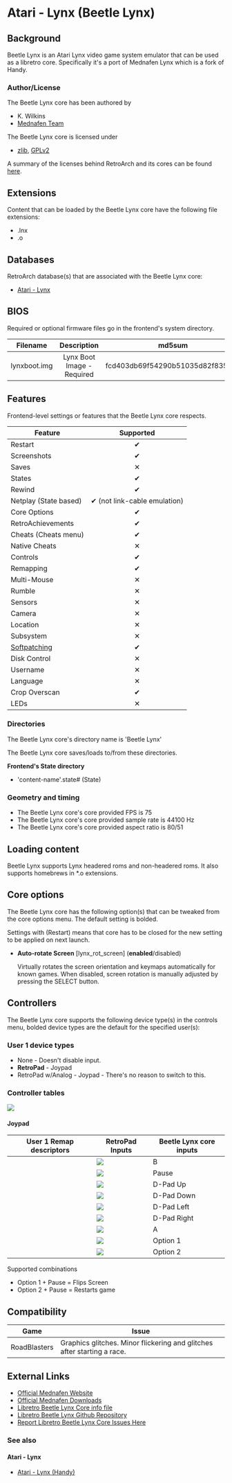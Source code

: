 # Atari - Lynx (Beetle Lynx)

## Background

Beetle Lynx is an Atari Lynx video game system emulator that can be used as a libretro core. Specifically it's a port of Mednafen Lynx which is a fork of Handy.

### Author/License

The Beetle Lynx core has been authored by

- K. Wilkins
- [Mednafen Team](https://mednafen.github.io/)

The Beetle Lynx core is licensed under

- [zlib](https://github.com/libretro/beetle-lynx-libretro/blob/master/mednafen/lynx/license.txt), [GPLv2](https://github.com/libretro/beetle-lynx-libretro/blob/master/COPYING)

A summary of the licenses behind RetroArch and its cores can be found [here](../development/licenses.md).

## Extensions

Content that can be loaded by the Beetle Lynx core have the following file extensions:

- .lnx
- .o

## Databases

RetroArch database(s) that are associated with the Beetle Lynx core:

- [Atari - Lynx](https://github.com/libretro/libretro-database/blob/master/rdb/Atari%20-%20Lynx.rdb)

## BIOS

Required or optional firmware files go in the frontend's system directory.

|   Filename    |    Description             |              md5sum              |
|:-------------:|:--------------------------:|:--------------------------------:|
| lynxboot.img  | Lynx Boot Image - Required | fcd403db69f54290b51035d82f835e7b |

## Features

Frontend-level settings or features that the Beetle Lynx core respects.

| Feature           | Supported |
|-------------------|:---------:|
| Restart           | ✔         |
| Screenshots       | ✔         |
| Saves             | ✕         |
| States            | ✔         |
| Rewind            | ✔         |
| Netplay (State based) | ✔ (not link-cable emulation)         |
| Core Options      | ✔         |
| RetroAchievements | ✔         |
| Cheats (Cheats menu) | ✔         |
| Native Cheats     | ✕         |
| Controls          | ✔         |
| Remapping         | ✔         |
| Multi-Mouse       | ✕         |
| Rumble            | ✕         |
| Sensors           | ✕         |
| Camera            | ✕         |
| Location          | ✕         |
| Subsystem         | ✕         |
| [Softpatching](../guides/softpatching.md) | ✔         |
| Disk Control      | ✕         |
| Username          | ✕         |
| Language          | ✕         |
| Crop Overscan     | ✔         |
| LEDs              | ✕         |

### Directories

The Beetle Lynx core's directory name is 'Beetle Lynx'

The Beetle Lynx core saves/loads to/from these directories.

**Frontend's State directory**

- 'content-name'.state# (State)

### Geometry and timing

- The Beetle Lynx core's core provided FPS is 75
- The Beetle Lynx core's core provided sample rate is 44100 Hz
- The Beetle Lynx core's core provided aspect ratio is 80/51

## Loading content

Beetle Lynx supports Lynx headered roms and non-headered roms. It also supports homebrews in *.o extensions.

## Core options

The Beetle Lynx core has the following option(s) that can be tweaked from the core options menu. The default setting is bolded.

Settings with (Restart) means that core has to be closed for the new setting to be applied on next launch.

- **Auto-rotate Screen** [lynx_rot_screen] (**enabled**/disabled)

	Virtually rotates the screen orientation and keymaps automatically for known games.
	When disabled, screen rotation is manually adjusted by pressing the SELECT button.

## Controllers

The Beetle Lynx core supports the following device type(s) in the controls menu, bolded device types are the default for the specified user(s):

### User 1 device types

- None - Doesn't disable input.
- **RetroPad** - Joypad
- RetroPad w/Analog - Joypad - There's no reason to switch to this.

### Controller tables

![](../image/controller/lynx.png)

#### Joypad

| User 1 Remap descriptors | RetroPad Inputs                                | Beetle Lynx core inputs |
|--------------------------|------------------------------------------------|--------------------------|
|                          | ![](../image/retropad/retro_b.png)             | B                        |
|                          | ![](../image/retropad/retro_start.png)         | Pause                    |
|                          | ![](../image/retropad/retro_dpad_up.png)       | D-Pad Up                 |
|                          | ![](../image/retropad/retro_dpad_down.png)     | D-Pad Down               |
|                          | ![](../image/retropad/retro_dpad_left.png)     | D-Pad Left               |
|                          | ![](../image/retropad/retro_dpad_right.png)    | D-Pad Right              |
|                          | ![](../image/retropad/retro_a.png)             | A                        |
|                          | ![](../image/retropad/retro_l1.png)            | Option 1                 |
|                          | ![](../image/retropad/retro_r1.png)            | Option 2                 |

Supported combinations

* Option 1 + Pause = Flips Screen
* Option 2 + Pause = Restarts game

## Compatibility

| Game             | Issue                                                                   |
|------------------|-------------------------------------------------------------------------|
|  RoadBlasters  | Graphics glitches. Minor flickering and glitches after starting a race.   |

## External Links

- [Official Mednafen Website](https://mednafen.github.io/)
- [Official Mednafen Downloads](https://mednafen.github.io/releases/)
- [Libretro Beetle Lynx Core info file](https://github.com/libretro/libretro-super/blob/master/dist/info/mednafen_lynx_libretro.info)
- [Libretro Beetle Lynx Github Repository](https://github.com/libretro/beetle-lynx-libretro)
- [Report Libretro Beetle Lynx Core Issues Here](https://github.com/libretro/beetle-lynx-libretro/issues)

### See also

#### Atari - Lynx

- [Atari - Lynx (Handy)](handy.md)
